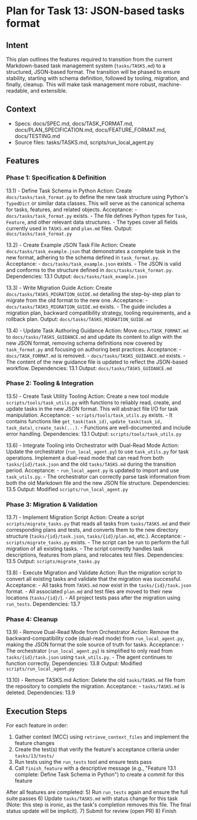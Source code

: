 # Plan for Task 13: JSON-based tasks format

## Intent
This plan outlines the features required to transition from the current Markdown-based task management system (`tasks/TASKS.md`) to a structured, JSON-based format. The transition will be phased to ensure stability, starting with schema definition, followed by tooling, migration, and finally, cleanup. This will make task management more robust, machine-readable, and extensible.

## Context
- Specs: docs/SPEC.md, docs/TASK_FORMAT.md, docs/PLAN_SPECIFICATION.md, docs/FEATURE_FORMAT.md, docs/TESTING.md
- Source files: tasks/TASKS.md, scripts/run_local_agent.py

## Features

### Phase 1: Specification & Definition
13.1) - Define Task Schema in Python
   Action: Create `docs/tasks/task_format.py` to define the new task structure using Python's `TypedDict` or similar data classes. This will serve as the canonical schema for tasks, features, and related objects.
   Acceptance:
     - `docs/tasks/task_format.py` exists.
     - The file defines Python types for `Task`, `Feature`, and other relevant data structures.
     - The types cover all fields currently used in `TASKS.md` and `plan.md` files.
   Output: `docs/tasks/task_format.py`

13.2) - Create Example JSON Task File
   Action: Create `docs/tasks/task_example.json` that demonstrates a complete task in the new format, adhering to the schema defined in `task_format.py`.
   Acceptance:
     - `docs/tasks/task_example.json` exists.
     - The JSON is valid and conforms to the structure defined in `docs/tasks/task_format.py`.
   Dependencies: 13.1
   Output: `docs/tasks/task_example.json`

13.3) - Write Migration Guide
   Action: Create `docs/tasks/TASKS_MIGRATION_GUIDE.md` detailing the step-by-step plan to migrate from the old format to the new one.
   Acceptance:
     - `docs/tasks/TASKS_MIGRATION_GUIDE.md` exists.
     - The guide includes a migration plan, backward compatibility strategy, tooling requirements, and a rollback plan.
   Output: `docs/tasks/TASKS_MIGRATION_GUIDE.md`

13.4) - Update Task Authoring Guidance
   Action: Move `docs/TASK_FORMAT.md` to `docs/tasks/TASKS_GUIDANCE.md` and update its content to align with the new JSON format, removing schema definitions now covered by `task_format.py` and focusing on authoring best practices.
   Acceptance:
     - `docs/TASK_FORMAT.md` is removed.
     - `docs/tasks/TASKS_GUIDANCE.md` exists.
     - The content of the new guidance file is updated to reflect the JSON-based workflow.
   Dependencies: 13.1
   Output: `docs/tasks/TASKS_GUIDANCE.md`

### Phase 2: Tooling & Integration
13.5) - Create Task Utility Tooling
   Action: Create a new tool module `scripts/tools/task_utils.py` with functions to reliably read, create, and update tasks in the new JSON format. This will abstract file I/O for task manipulation.
   Acceptance:
     - `scripts/tools/task_utils.py` exists.
     - It contains functions like `get_task(task_id)`, `update_task(task_id, task_data)`, `create_task(...)`.
     - Functions are well-documented and include error handling.
   Dependencies: 13.1
   Output: `scripts/tools/task_utils.py`

13.6) - Integrate Tooling into Orchestrator with Dual-Read Mode
   Action: Update the orchestrator (`run_local_agent.py`) to use `task_utils.py` for task operations. Implement a dual-read mode that can read from both `tasks/{id}/task.json` and the old `tasks/TASKS.md` during the transition period.
   Acceptance:
     - `run_local_agent.py` is updated to import and use `task_utils.py`.
     - The orchestrator can correctly parse task information from both the old Markdown file and the new JSON file structure.
   Dependencies: 13.5
   Output: Modified `scripts/run_local_agent.py`

### Phase 3: Migration & Validation
13.7) - Implement Migration Script
   Action: Create a script `scripts/migrate_tasks.py` that reads all tasks from `tasks/TASKS.md` and their corresponding plans and tests, and converts them to the new directory structure (`tasks/{id}/task.json`, `tasks/{id}/plan.md`, etc.).
   Acceptance:
     - `scripts/migrate_tasks.py` exists.
     - The script can be run to perform the full migration of all existing tasks.
     - The script correctly handles task descriptions, features from plans, and relocates test files.
   Dependencies: 13.5
   Output: `scripts/migrate_tasks.py`

13.8) - Execute Migration and Validate
   Action: Run the migration script to convert all existing tasks and validate that the migration was successful.
   Acceptance:
     - All tasks from `TASKS.md` now exist in the `tasks/{id}/task.json` format.
     - All associated `plan.md` and test files are moved to their new locations (`tasks/{id}/`).
     - All project tests pass after the migration using `run_tests`.
   Dependencies: 13.7

### Phase 4: Cleanup
13.9) - Remove Dual-Read Mode from Orchestrator
   Action: Remove the backward-compatibility code (dual-read mode) from `run_local_agent.py`, making the JSON format the sole source of truth for tasks.
   Acceptance:
     - The orchestrator (`run_local_agent.py`) is simplified to only read from `tasks/{id}/task.json` using `task_utils.py`.
     - The agent continues to function correctly.
   Dependencies: 13.8
   Output: Modified `scripts/run_local_agent.py`

13.10) - Remove TASKS.md
   Action: Delete the old `tasks/TASKS.md` file from the repository to complete the migration.
   Acceptance:
     - `tasks/TASKS.md` is deleted.
   Dependencies: 13.9

## Execution Steps
For each feature in order:
1) Gather context (MCC) using `retrieve_context_files` and implement the feature changes
2) Create the test(s) that verify the feature's acceptance criteria under `tasks/13/tests/`
3) Run tests using the `run_tests` tool and ensure tests pass
4) Call `finish_feature` with a descriptive message (e.g., "Feature 13.1 complete: Define Task Schema in Python") to create a commit for this feature

After all features are completed:
5) Run `run_tests` again and ensure the full suite passes
6) Update `tasks/TASKS.md` with status change for this task (Note: this step is ironic, as the task's completion removes this file. The final status update will be implicit).
7) Submit for review (open PR)
8) Finish
